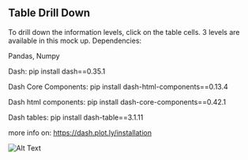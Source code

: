 ## Table Drill Down


To drill down the information levels, click on the table cells. 3 levels are available in this mock up.
Dependencies:

Pandas, Numpy

Dash: pip install dash==0.35.1

Dash Core Components: pip install dash-html-components==0.13.4

Dash html components: pip install dash-core-components==0.42.1

Dash tables: pip install dash-table==3.1.11

more info on: https://dash.plot.ly/installation

![Alt Text](dash_demo.gif)
